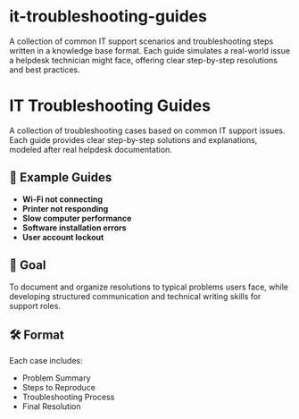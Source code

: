 # it-troubleshooting-guides
A collection of common IT support scenarios and troubleshooting steps written in a knowledge base format. Each guide simulates a real-world issue a helpdesk technician might face, offering clear step-by-step resolutions and best practices.

# IT Troubleshooting Guides

A collection of troubleshooting cases based on common IT support issues. Each guide provides clear step-by-step solutions and explanations, modeled after real helpdesk documentation.

## 📝 Example Guides

- **Wi-Fi not connecting**
- **Printer not responding**
- **Slow computer performance**
- **Software installation errors**
- **User account lockout**

## 🎯 Goal

To document and organize resolutions to typical problems users face, while developing structured communication and technical writing skills for support roles.

## 🛠 Format

Each case includes:

- Problem Summary
- Steps to Reproduce
- Troubleshooting Process
- Final Resolution
